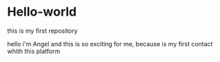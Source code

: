 # Hello-world
this is my first repository 

hello i'm Angel and this is so exciting for me, because is my first contact whith this platform
